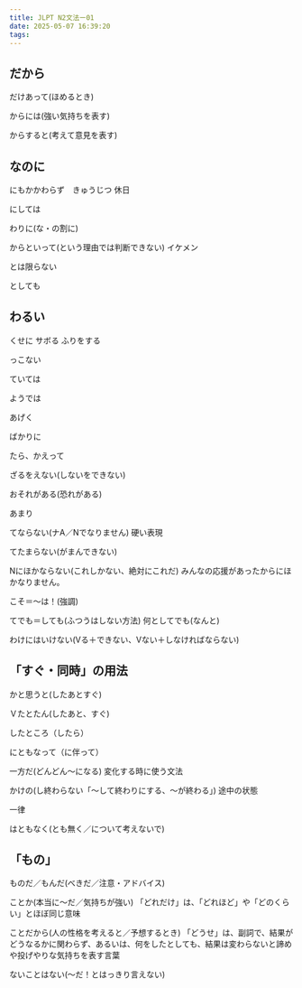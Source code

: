 ```yaml
---
title: JLPT N2文法ー01
date: 2025-05-07 16:39:20
tags:
---
```


<!-- more --> 

## だから 

だけあって(ほめるとき)

からには(強い気持ちを表す)

からすると(考えて意見を表す)

## なのに

にもかかわらず　きゅうじつ 休日

にしては

わりに(な・の割に)

からといって(という理由では判断できない) イケメン

とは限らない

としても

## わるい

くせに サボる ふりをする

っこない

ていては

ようでは

あげく

ばかりに

たら、かえって

ざるをえない(しないをできない)

おそれがある(恐れがある)

あまり

てならない(ナA／Nでなりません) 硬い表現

てたまらない(がまんできない)

Nにほかならない(これしかない、絶対にこれだ)
みんなの応援があったからにほかなりません。

こそ＝～は！(強調)

てでも＝しても(ふつうはしない方法)
何としてでも(なんと)

わけにはいけない(Vる＋できない、Ⅴない＋しなければならない)

## 「すぐ・同時」の用法

かと思うと(したあとすぐ)

Ｖたとたん(したあと、すぐ)

したところ（したら）

にともなって（に伴って）

一方だ(どんどん～になる) 変化する時に使う文法

かけの(し終わらない「〜して終わりにする、〜が終わる」) 途中の状態

一律

はともなく(とも無く／について考えないで)

## 「もの」

ものだ／もんだ(べきだ／注意・アドバイス)

ことか(本当に～だ／気持ちが強い) 「どれだけ」は、「どれほど」や「どのくらい」とほぼ同じ意味

ことだから(人の性格を考えると／予想するとき) 
「どうせ」は、副詞で、結果がどうなるかに関わらず、あるいは、何をしたとしても、結果は変わらないと諦めや投げやりな気持ちを表す言葉

ないことはない(～だ！とはっきり言えない)

